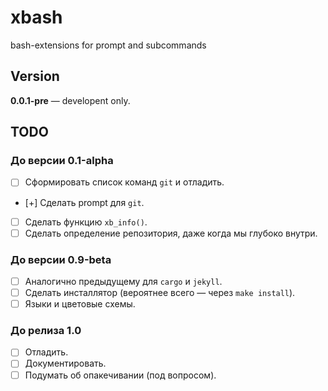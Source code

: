 # xbash

bash-extensions for prompt and subcommands

## Version

**0.0.1-pre** — developent only.

## TODO

### До версии 0.1-alpha

- [ ] Сформировать список команд `git` и отладить.
- [+] Сделать prompt для `git`.
- [ ] Сделать функцию `xb_info()`.
- [ ] Сделать определение репозитория, даже когда мы глубоко внутри.

### До версии 0.9-beta

- [ ] Аналогично предыдущему для `cargo` и `jekyll`.
- [ ] Сделать инсталлятор (вероятнее всего — через `make install`).
- [ ] Языки и цветовые схемы.

### До релиза 1.0

- [ ] Отладить.
- [ ] Документировать.
- [ ] Подумать об опакечивании (под вопросом).
